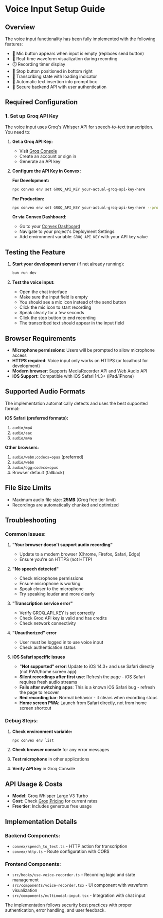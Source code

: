 # Voice Input Setup Guide

## Overview

The voice input functionality has been fully implemented with the following features:
- 🎤 Mic button appears when input is empty (replaces send button)
- 🌊 Real-time waveform visualization during recording
- ⏱️ Recording timer display
- 🛑 Stop button positioned in bottom right
- 🔄 Transcribing state with loading indicator
- 📝 Automatic text insertion into prompt box
- 🔐 Secure backend API with user authentication

## Required Configuration

### 1. Set up Groq API Key

The voice input uses Groq's Whisper API for speech-to-text transcription. You need to:

1. **Get a Groq API Key:**
   - Visit [Groq Console](https://console.groq.com/)
   - Create an account or sign in
   - Generate an API key

2. **Configure the API Key in Convex:**

   **For Development:**
   ```bash
   npx convex env set GROQ_API_KEY your-actual-groq-api-key-here
   ```

   **For Production:**
   ```bash
   npx convex env set GROQ_API_KEY your-actual-groq-api-key-here --prod
   ```

   **Or via Convex Dashboard:**
   - Go to your [Convex Dashboard](https://dashboard.convex.dev/)
   - Navigate to your project's Deployment Settings
   - Add environment variable: `GROQ_API_KEY` with your API key value

## Testing the Feature

1. **Start your development server** (if not already running):
   ```bash
   bun run dev
   ```

2. **Test the voice input:**
   - Open the chat interface
   - Make sure the input field is empty
   - You should see a mic icon instead of the send button
   - Click the mic icon to start recording
   - Speak clearly for a few seconds
   - Click the stop button to end recording
   - The transcribed text should appear in the input field

## Browser Requirements

- **Microphone permissions**: Users will be prompted to allow microphone access
- **HTTPS required**: Voice input only works on HTTPS (or localhost for development)
- **Modern browser**: Supports MediaRecorder API and Web Audio API
- **iOS Support**: Compatible with iOS Safari 14.3+ (iPad/iPhone)

## Supported Audio Formats

The implementation automatically detects and uses the best supported format:

**iOS Safari (preferred formats):**
1. `audio/mp4`
2. `audio/aac`
3. `audio/m4a`

**Other browsers:**
1. `audio/webm;codecs=opus` (preferred)
2. `audio/webm`
3. `audio/ogg;codecs=opus`
4. Browser default (fallback)

## File Size Limits

- Maximum audio file size: **25MB** (Groq free tier limit)
- Recordings are automatically chunked and optimized

## Troubleshooting

### Common Issues:

1. **"Your browser doesn't support audio recording"**
   - Update to a modern browser (Chrome, Firefox, Safari, Edge)
   - Ensure you're on HTTPS (not HTTP)

2. **"No speech detected"**
   - Check microphone permissions
   - Ensure microphone is working
   - Speak closer to the microphone
   - Try speaking louder and more clearly

3. **"Transcription service error"**
   - Verify GROQ_API_KEY is set correctly
   - Check Groq API key is valid and has credits
   - Check network connectivity

4. **"Unauthorized" error**
   - User must be logged in to use voice input
   - Check authentication status

5. **iOS Safari specific issues**
   - **"Not supported" error**: Update to iOS 14.3+ and use Safari directly (not PWA/home screen app)
   - **Silent recordings after first use**: Refresh the page - iOS Safari requires fresh audio streams
   - **Fails after switching apps**: This is a known iOS Safari bug - refresh the page to recover
   - **Red recording bar**: Normal behavior - it clears when recording stops
   - **Home screen PWA**: Launch from Safari directly, not from home screen shortcut

### Debug Steps:

1. **Check environment variable:**
   ```bash
   npx convex env list
   ```

2. **Check browser console** for any error messages

3. **Test microphone** in other applications

4. **Verify API key** in Groq Console

## API Usage & Costs

- **Model**: Groq Whisper Large V3 Turbo
- **Cost**: Check [Groq Pricing](https://groq.com/pricing/) for current rates
- **Free tier**: Includes generous free usage

## Implementation Details

### Backend Components:
- `convex/speech_to_text.ts` - HTTP action for transcription
- `convex/http.ts` - Route configuration with CORS

### Frontend Components:
- `src/hooks/use-voice-recorder.ts` - Recording logic and state management
- `src/components/voice-recorder.tsx` - UI component with waveform visualization
- `src/components/multimodal-input.tsx` - Integration with chat input

The implementation follows security best practices with proper authentication, error handling, and user feedback.